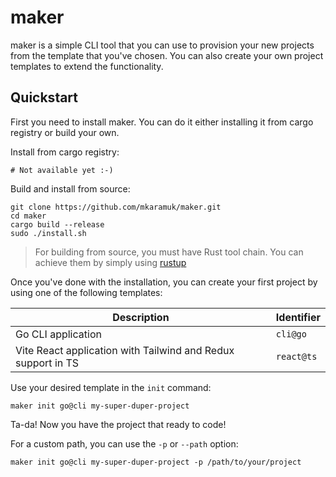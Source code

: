 # maker

maker is a simple CLI tool that you can use to provision your new projects from the template that you've chosen. You can also create your own project templates to extend the functionality.

## Quickstart

First you need to install maker. You can do it either installing it from cargo registry or build your own.

Install from cargo registry:

```shell
# Not available yet :-)
```

Build and install from source:

```shell
git clone https://github.com/mkaramuk/maker.git
cd maker
cargo build --release
sudo ./install.sh
```

> For building from source, you must have Rust tool chain. You can achieve them by simply using [rustup](https://rustup.rs/)

Once you've done with the installation, you can create your first project by using one of the following templates:

| Description                                                  | Identifier |
| ------------------------------------------------------------ | ---------- |
| Go CLI application                                           | `cli@go`   |
| Vite React application with Tailwind and Redux support in TS | `react@ts` |

Use your desired template in the `init` command:

```shell
maker init go@cli my-super-duper-project
```

Ta-da! Now you have the project that ready to code!

For a custom path, you can use the `-p` or `--path` option:

```shell
maker init go@cli my-super-duper-project -p /path/to/your/project
```
